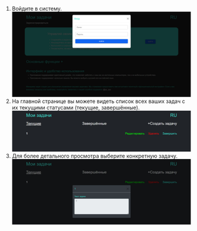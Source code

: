 1. Войдите в систему.
![Login Screen](pic\photo_2024-07-24_06-50-03.jpg)
2. На главной странице вы можете видеть список всех ваших задач с их текущими статусами (текущие, завершённые).
![Create Task Button](pic\photo_2024-07-24_06-53-22.jpg)
3. Для более детального просмотра выберите конкретную задачу.
![Task Creation Form](pic\photo_2024-07-24_07-06-31.jpg)